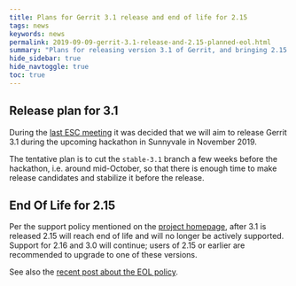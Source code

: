 ```yaml
---
title: Plans for Gerrit 3.1 release and end of life for 2.15
tags: news
keywords: news
permalink: 2019-09-09-gerrit-3.1-release-and-2.15-planned-eol.html
summary: "Plans for releasing version 3.1 of Gerrit, and bringing 2.15 to end of life"
hide_sidebar: true
hide_navtoggle: true
toc: true
---
```


## Release plan for 3.1

During the [last ESC meeting](https://www.gerritcodereview.com/2019-09-03-esc-minutes.html)
it was decided that we will aim to release Gerrit 3.1 during the upcoming hackathon
in Sunnyvale in November 2019.

The tentative plan is to cut the `stable-3.1` branch a few weeks before the hackathon,
i.e. around mid-October, so that there is enough time to make release candidates
and stabilize it before the release.

## End Of Life for 2.15

Per the support policy mentioned on the [project homepage](https://www.gerritcodereview.com/#support),
after 3.1 is released 2.15 will reach end of life and will no longer be actively
supported. Support for 2.16 and 3.0 will continue; users of 2.15 or earlier are
recommended to upgrade to one of these versions.

See also the
[recent post about the EOL policy](https://www.gerritcodereview.com/2019-05-31-gerrit-end-of-life-update.html).
